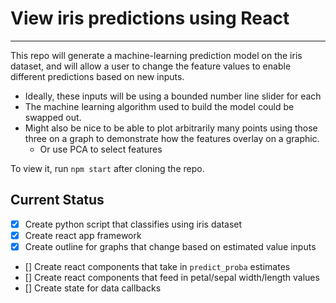 # View iris predictions using React
---
This repo will generate a machine-learning prediction model on the iris dataset, and will allow a user to change the feature values to enable different predictions based on new inputs.
- Ideally, these inputs will be using a bounded number line slider for each
- The machine learning algorithm used to build the model could be swapped out.
- Might also be nice to be able to plot arbitrarily many points using those three on a graph to demonstrate how the features overlay on a graphic. 
  - Or use PCA to select features

To view it, run `npm start` after cloning the repo.

## Current Status
- [x] Create python script that classifies using iris dataset
- [x] Create react app framework
- [x] Create outline for graphs that change based on estimated value inputs
- [] Create react components that take in `predict_proba` estimates
- [] Create react components that feed in petal/sepal width/length values
- [] Create state for data callbacks

